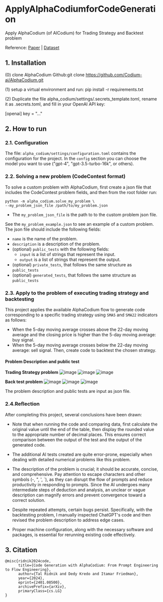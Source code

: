 # ApplyAlphaCodiumforCodeGeneration
Apply AlphaCodium (of AICodium) for Trading Strategy and Backtest problem

Reference: [Paper](https://arxiv.org/abs/2401.08500) |
[Dataset](https://huggingface.co/datasets/talrid/CodeContests_valid_and_test_AlphaCodium/blob/main/codecontests_valid_and_test_processed_alpha_codium.zip)


## 1. Installation

(0) clone AlphaCodium Github:git clone https://github.com/Codium-ai/AlphaCodium.git

(1) setup a virtual environment and run: pip install -r requirements.txt

(2) Duplicate the file alpha_codium/settings/.secrets_template.toml, rename it as .secrets.toml, and fill in your OpenAI API key:

[openai]
key = "..."

## 2. How to run

### 2.1. Configuration
The file: `alpha_codium/settings/configuration.toml` contains the configuration for the project.
In the `config` section you can choose the model you want to use ("gpt-4", "gpt-3.5-turbo-16k", or others).

### 2.2. Solving a new problem (CodeContest format)
To solve a custom problem with AlphaCodium, first create a json file that includes the CodeContest problem fields, and then from the root folder run:
```
python -m alpha_codium.solve_my_problem \
--my_problem_json_file /path/to/my_problem.json
```
- The `my_problem_json_file` is the path to to the custom problem json file.

See the `my_problem_example.json` to see an example of a custom problem. The json file should include the following fields:
- `name` is the name of the problem.
- `description` is a description of the problem.
- (optional) `public_tests` with the following fields:
  - `input` is a list of strings that represent the input.
  - `output` is a list of strings that represent the output.
- (optional) `private_tests`, that follows the same structure as `public_tests`
- (optional) `generated_tests`, that follows the same structure as `public_tests`

### 2.3. Apply to the problem of executing trading strategy and backtesting

This project applies the available AlphaCodium flow to generate code corresponding to a specific trading strategy using `SMA5` and `SMA22` indicators as follows:

- When the 5-day moving average crosses above the 22-day moving average and the closing price is higher than the 5-day moving average: buy signal.
- When the 5-day moving average crosses below the 22-day moving average: sell signal.
Then, create code to backtest the chosen strategy.

#### **Problem Description and public test**
**Trading Strategy problem**
![image](https://github.com/TruongQuynhNhu/ApplyAlphaCodiumforCodeGeneration/assets/107611691/fcabbb69-c0ea-4134-b745-44a15c160430)
![image](https://github.com/TruongQuynhNhu/ApplyAlphaCodiumforCodeGeneration/assets/107611691/4de5e35b-cd3f-434f-aa6c-b97ea3bd8c85)
![image](https://github.com/TruongQuynhNhu/ApplyAlphaCodiumforCodeGeneration/assets/107611691/b12fb58d-0a44-4575-9449-025367107bf7)

**Back test problem**
![image](https://github.com/TruongQuynhNhu/ApplyAlphaCodiumforCodeGeneration/assets/107611691/a340a93e-ad90-44b6-8ddc-960c4855a2e6)
![image](https://github.com/TruongQuynhNhu/ApplyAlphaCodiumforCodeGeneration/assets/107611691/9157bf8c-1b89-4fa6-bee4-6d5a12ab5b7a)
![image](https://github.com/TruongQuynhNhu/ApplyAlphaCodiumforCodeGeneration/assets/107611691/641b99b4-27de-4230-9e94-afed2b8ef274)

The problem description and public tests are input as json file.

### 2.4.Reflection

After completing this project, several conclusions have been drawn:

- Note that when running the code and comparing data, first calculate the original value until the end of the table, then display the rounded value to the appropriate number of decimal places. This ensures correct comparison between the output of the test and the output of the generated code.

- The additional AI tests created are quite error-prone, especially when dealing with detailed numerical problems like this problem.

- The description of the problem is crucial; it should be accurate, concise, and comprehensive. Pay attention to escape characters and other symbols (-, ", ', `), as they can disrupt the flow of prompts and reduce productivity in responding to prompts. Since the AI undergoes many intermediate steps of deduction and analysis, an unclear or vague description can magnify errors and prevent convergence toward a correct solution.

- Despite repeated attempts, certain bugs persist. Specifically, with the backtesting problem, I manually inspected ChatGPT's code and then revised the problem description to address edge cases.

- Proper machine configuration, along with the necessary software and packages, is essential for rerunning existing code effectively.


## 3. Citation
```
@misc{ridnik2024code,
      title={Code Generation with AlphaCodium: From Prompt Engineering to Flow Engineering}, 
      author={Tal Ridnik and Dedy Kredo and Itamar Friedman},
      year={2024},
      eprint={2401.08500},
      archivePrefix={arXiv},
      primaryClass={cs.LG}
}
```

